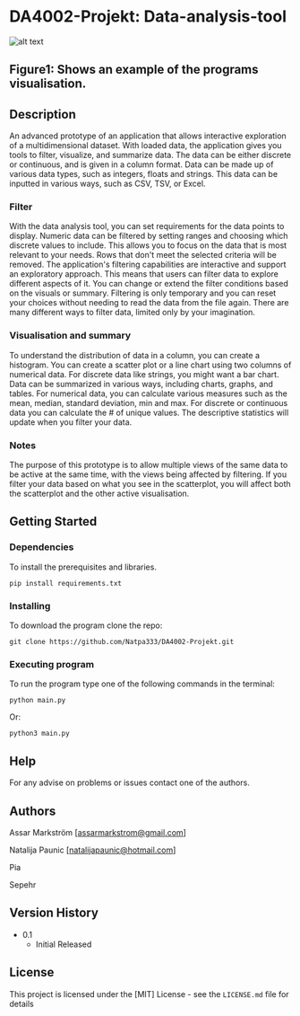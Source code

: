 # DA4002-Projekt: Data-analysis-tool

![alt text](https://github.com/Natpa333/DA4002-Projekt/blob/main/Images/projectexample.png)

## Figure1: Shows an example of the programs visualisation.

## Description

An advanced prototype of an application that allows interactive exploration of a multidimensional dataset. With loaded data, the application gives you tools to filter, visualize, and summarize data. The data can be either discrete or continuous, and is given in a column format. Data can be made up of various data types, such as integers, floats and strings. This data can be inputted in various ways, such as CSV, TSV, or Excel.

### Filter

With the data analysis tool, you can set requirements for the data points to display. Numeric data can be filtered by setting ranges and choosing which discrete values to include. This allows you to focus on the data that is most relevant to your needs. Rows that don't meet the selected criteria will be removed. The application's filtering capabilities are interactive and support an exploratory approach. This means that users can filter data to explore different aspects of it. You can change or extend the filter conditions based on the visuals or summary. Filtering is only temporary and you can reset your choices without needing to read the data from the file again. There are many different ways to filter data, limited only by your imagination.

### Visualisation and summary

To understand the distribution of data in a column, you can create a histogram. You can create a scatter plot or a line chart using two columns of numerical data. For discrete data like strings, you might want a bar chart. Data can be summarized in various ways, including charts, graphs, and tables. For numerical data, you can calculate various measures such as the mean, median, standard deviation, min and max. For discrete or continuous data you can calculate the # of unique values. The descriptive statistics will update when you filter your data. 

### Notes

The purpose of this prototype is to allow multiple views of the same data to be active at the same time, with the views being affected by filtering. If you filter your data based on what you see in the scatterplot, you will affect both the scatterplot and the other active  visualisation.


## Getting Started

### Dependencies

To install the prerequisites and libraries.
```
pip install requirements.txt
```

### Installing

To download the program clone the repo:
```
git clone https://github.com/Natpa333/DA4002-Projekt.git
```

### Executing program

To run the program type one of the following commands in the terminal:
```
python main.py
```
Or:
```
python3 main.py
```

## Help

For any advise on problems or issues contact one of the authors.

## Authors

Assar Markström
[assarmarkstrom@gmail.com]

Natalija Paunic
[natalijapaunic@hotmail.com]

Pia

Sepehr

## Version History

* 0.1
    * Initial Released

## License

This project is licensed under the [MIT] License - see the `LICENSE.md` file for details
